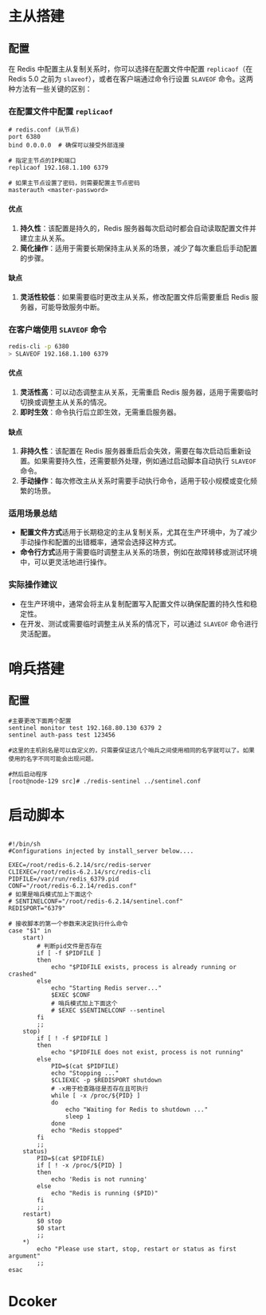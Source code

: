 # 主从搭建

## 配置

在 Redis 中配置主从复制关系时，你可以选择在配置文件中配置 `replicaof`（在 Redis 5.0 之前为 `slaveof`），或者在客户端通过命令行设置 `SLAVEOF` 命令。这两种方法有一些关键的区别：

### 在配置文件中配置 `replicaof`

```plaintext
# redis.conf (从节点)
port 6380
bind 0.0.0.0  # 确保可以接受外部连接

# 指定主节点的IP和端口
replicaof 192.168.1.100 6379

# 如果主节点设置了密码，则需要配置主节点密码
masterauth <master-password>
```

#### 优点

1. **持久性**：该配置是持久的，Redis 服务器每次启动时都会自动读取配置文件并建立主从关系。
2. **简化操作**：适用于需要长期保持主从关系的场景，减少了每次重启后手动配置的步骤。

#### 缺点

1. **灵活性较低**：如果需要临时更改主从关系，修改配置文件后需要重启 Redis 服务器，可能导致服务中断。

### 在客户端使用 `SLAVEOF` 命令

```sh
redis-cli -p 6380
> SLAVEOF 192.168.1.100 6379
```

#### 优点

1. **灵活性高**：可以动态调整主从关系，无需重启 Redis 服务器，适用于需要临时切换或调整主从关系的情况。
2. **即时生效**：命令执行后立即生效，无需重启服务器。

#### 缺点

1. **非持久性**：该配置在 Redis 服务器重启后会失效，需要在每次启动后重新设置。如果需要持久性，还需要额外处理，例如通过启动脚本自动执行 `SLAVEOF` 命令。
2. **手动操作**：每次修改主从关系时需要手动执行命令，适用于较小规模或变化频繁的场景。

### 适用场景总结

- **配置文件方式**适用于长期稳定的主从复制关系，尤其在生产环境中，为了减少手动操作和配置的出错概率，通常会选择这种方式。
- **命令行方式**适用于需要临时调整主从关系的场景，例如在故障转移或测试环境中，可以更灵活地进行操作。

### 实际操作建议

- 在生产环境中，通常会将主从复制配置写入配置文件以确保配置的持久性和稳定性。
- 在开发、测试或需要临时调整主从关系的情况下，可以通过 `SLAVEOF` 命令进行灵活配置。

# 哨兵搭建

## 配置

```shell
#主要更改下面两个配置
sentinel monitor test 192.168.80.130 6379 2
sentinel auth-pass test 123456

#这里的主机别名是可以自定义的，只需要保证这几个哨兵之间使用相同的名字就可以了。如果使用的名字不同可能会出现问题。

#然后启动程序 
[root@node-129 src]# ./redis-sentinel ../sentinel.conf
```

# 启动脚本

```shell

#!/bin/sh
#Configurations injected by install_server below....

EXEC=/root/redis-6.2.14/src/redis-server
CLIEXEC=/root/redis-6.2.14/src/redis-cli
PIDFILE=/var/run/redis_6379.pid
CONF="/root/redis-6.2.14/redis.conf"
# 如果是哨兵模式加上下面这个
# SENTINELCONF="/root/redis-6.2.14/sentinel.conf"
REDISPORT="6379"

# 接收脚本的第一个参数来决定执行什么命令
case "$1" in
    start)
        # 判断pid文件是否存在
        if [ -f $PIDFILE ]
        then
            echo "$PIDFILE exists, process is already running or crashed"
        else
            echo "Starting Redis server..."
            $EXEC $CONF
            # 哨兵模式加上下面这个
            # $EXEC $SENTINELCONF --sentinel
        fi
        ;;
    stop)
        if [ ! -f $PIDFILE ]
        then
            echo "$PIDFILE does not exist, process is not running"
        else
            PID=$(cat $PIDFILE)
            echo "Stopping ..."
            $CLIEXEC -p $REDISPORT shutdown
            # -x用于检查路径是否存在且可执行
            while [ -x /proc/${PID} ]
            do
                echo "Waiting for Redis to shutdown ..."
                sleep 1
            done
            echo "Redis stopped"
        fi
        ;;
    status)
        PID=$(cat $PIDFILE)
        if [ ! -x /proc/${PID} ]
        then
            echo 'Redis is not running'
        else
            echo "Redis is running ($PID)"
        fi
        ;;
    restart)
        $0 stop
        $0 start
        ;;
    *)
        echo "Please use start, stop, restart or status as first argument"
        ;;
esac

```



# Dcoker

 